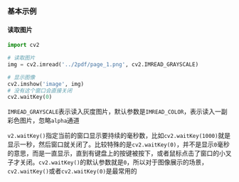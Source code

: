 ### 基本示例

#### 读取图片

```python
import cv2

# 读取图片
img = cv2.imread('../2pdf/page_1.png', cv2.IMREAD_GRAYSCALE)

# 显示图像
cv2.imshow('image', img)
# 没有这个窗口会直接关闭
cv2.waitKey(0)
```

`IMREAD_GRAYSCALE`表示读入灰度图片，默认参数是`IMREAD_COLOR`，表示读入一副彩色图片，忽略`alpha`通道

`v2.waitKey()`指定当前的窗口显示要持续的毫秒数，比如`cv2.waitKey(1000)`就是显示一秒，然后窗口就关闭了。比较特殊的是`cv2.waitKey(0)`，并不是显示`0`毫秒的意思，而是一直显示，直到有键盘上的按键被按下，或者鼠标点击了窗口的小叉子才关闭。`cv2.waitKey()`的默认参数就是`0`，所以对于图像展示的场景，`cv2.waitKey()`或者`cv2.waitKey(0)`是最常用的